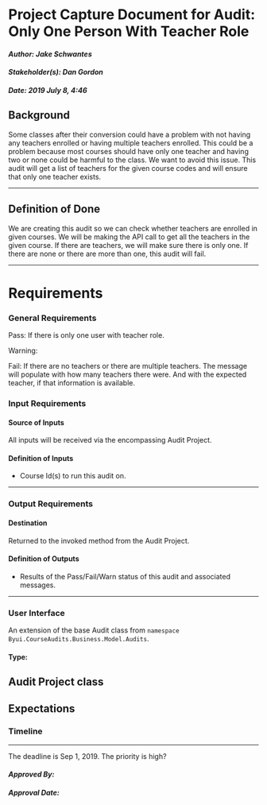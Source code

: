 # Project Capture Document for Audit: Only One Person With Teacher Role
#### *Author: Jake Schwantes*
#### *Stakeholder(s): Dan Gordon*
#### *Date: 2019 July 8, 4:46*
## Background
Some classes after their conversion could have a problem with not having any teachers enrolled or having multiple teachers enrolled. This could be a problem because most courses should have only one teacher and having two or none could be harmful to the class. We want to avoid this issue. This audit will get a list of teachers for the given course codes and will ensure that only one teacher exists.

-----
## Definition of Done
We are creating this audit so we can check whether teachers are enrolled in given courses. We will be making the API call to get all the teachers in the given course. If there are teachers, we will make sure there is only one. If there are none or there are more than one, this audit will fail.

-----

# Requirements
### General Requirements
<!-- What counts as pass/fail/warn? -->
Pass: If there is only one user with teacher role.

Warning:

Fail: If there are no teachers or there are multiple teachers. The message will populate with how many teachers there were. And with the expected teacher, if that information is available.

### Input Requirements
#### Source of Inputs
All inputs will be received via the encompassing Audit Project.
#### Definition of Inputs
<!-- TBD: do not fill out just yet -->
- Course Id(s) to run this audit on.
---
### Output Requirements
#### Destination
Returned to the invoked method from the Audit Project.
#### Definition of Outputs
<!-- TBD: do not fill out just yet -->
- Results of the Pass/Fail/Warn status of this audit and associated messages.
---
### User Interface
An extension of the base Audit class from `namespace Byui.CourseAudits.Business.Model.Audits`.
#### Type:
Audit Project class
-----
## Expectations
### Timeline
<!-- What is the deadline? 2019 Sep 1? -->
<!-- What priority is this audit? -->
-----
The deadline is Sep 1, 2019.
The priority is high?
#### *Approved By:* 
#### *Approval Date:*
